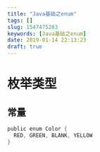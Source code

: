 ```yaml
---
title: "Java基础之enum"
tags: []
slug: 1547475203
keywords: [Java基础之enum]
date: 2019-01-14 22:13:23
draft: true
---
```

# 枚举类型

## 常量
``` java
public enum Color {  
  RED, GREEN, BLANK, YELLOW  
} 
```
